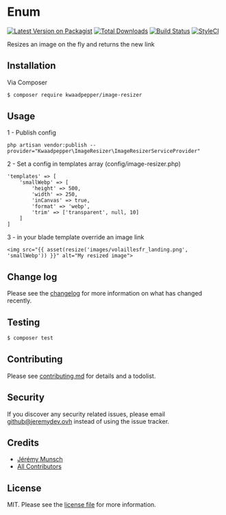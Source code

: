 # Enum

[![Latest Version on Packagist][ico-version]][link-packagist]
[![Total Downloads][ico-downloads]][link-downloads]
[![Build Status][ico-travis]][link-travis]
[![StyleCI][ico-styleci]][link-styleci]

Resizes an image on the fly and returns the new link

## Installation

Via Composer

``` bash
$ composer require kwaadpepper/image-resizer
```

## Usage

1 - Publish config

    php artisan vendor:publish --provider="Kwaadpepper\ImageResizer\ImageResizerServiceProvider"

2 - Set a config in templates array (config/image-resizer.php)

    'templates' => [
        'smallWebp' => [
            'height' => 500,
            'width' => 250,
            'inCanvas' => true,
            'format' => 'webp',
            'trim' => ['transparent', null, 10]
        ]
    ]

3 - in your blade template override an image link

    <img src="{{ asset(resize('images/volaillesfr_landing.png', 'smallWebp')) }}" alt="My resized image">

## Change log

Please see the [changelog](changelog.md) for more information on what has changed recently.

## Testing

``` bash
$ composer test
```

## Contributing

Please see [contributing.md](contributing.md) for details and a todolist.

## Security

If you discover any security related issues, please email github@jeremydev.ovh instead of using the issue tracker.

## Credits

- [Jérémy Munsch][link-author]
- [All Contributors][link-contributors]

## License

MIT. Please see the [license file](license.md) for more information.

[ico-version]: https://img.shields.io/packagist/v/kwaadpepper/image-resizer?style=flat-square
[ico-downloads]: https://img.shields.io/packagist/dt/kwaadpepper/image-resizer?style=flat-square
[ico-travis]: https://img.shields.io/travis/kwaadpepper/image-resizer/master.svg?style=flat-square
[ico-styleci]: https://styleci.io/repos/12345678/shield

[link-packagist]: https://packagist.org/packages/kwaadpepper/image-resizer
[link-downloads]: https://packagist.org/packages/kwaadpepper/image-resizer
[link-travis]: https://travis-ci.org/kwaadpepper/image-resizer
[link-styleci]: https://styleci.io/repos/12345678
[link-author]: https://github.com/kwaadpepper
[link-contributors]: ../../contributors

